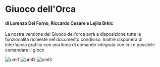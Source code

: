 # Giuoco dell'Orca
#### di Lorenzo Del Forno, Riccardo Cesare e Lejila Brkic

La nostra versione del Giuoco dell'orca avrà a disposizione tutte le funzionalità richieste
nel documento condiviso. Inoltre disponerà di interfaccia grafica con una linea di comando integrata
con cui è possibile comandare il gioco

![uml1](https://github.com/PizzaPastaMafia/GiuocoDellOrca/uml1.png)
![uml2](https://github.com/PizzaPastaMafia/GiuocoDellOrca/uml2.png)
![uml3](https://github.com/PizzaPastaMafia/GiuocoDellOrca/uml3.png)
